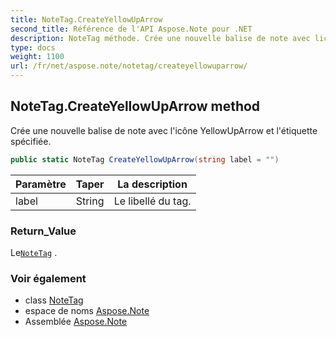 ```yaml
---
title: NoteTag.CreateYellowUpArrow
second_title: Référence de l'API Aspose.Note pour .NET
description: NoteTag méthode. Crée une nouvelle balise de note avec licône YellowUpArrow et létiquette spécifiée.
type: docs
weight: 1100
url: /fr/net/aspose.note/notetag/createyellowuparrow/
---
```

## NoteTag.CreateYellowUpArrow method

Crée une nouvelle balise de note avec l'icône YellowUpArrow et l'étiquette spécifiée.

```csharp
public static NoteTag CreateYellowUpArrow(string label = "")
```

| Paramètre | Taper | La description |
| --- | --- | --- |
| label | String | Le libellé du tag. |

### Return_Value

Le[`NoteTag`](../) .

### Voir également

* class [NoteTag](../)
* espace de noms [Aspose.Note](../../notetag/)
* Assemblée [Aspose.Note](../../../)


